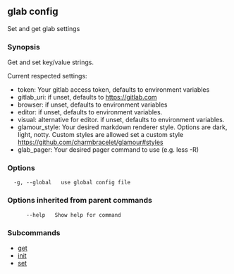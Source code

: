 ## glab config

Set and get glab settings

### Synopsis

Get and set key/value strings.

Current respected settings:

- token: Your gitlab access token, defaults to environment variables
- gitlab_uri: if unset, defaults to https://gitlab.com
- browser: if unset, defaults to environment variables
- editor: if unset, defaults to environment variables.
- visual: alternative for editor. if unset, defaults to environment variables.
- glamour_style: Your desired markdown renderer style. Options are dark, light, notty. Custom styles are allowed set a custom style https://github.com/charmbracelet/glamour#styles
- glab_pager: Your desired pager command to use (e.g. less -R)
	

### Options

```
  -g, --global   use global config file
```

### Options inherited from parent commands

```
      --help   Show help for command
```

### Subcommands

- [get](get.md)
- [init](init.md)
- [set](set.md)

